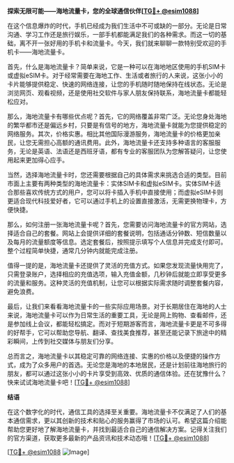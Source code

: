 **探索无限可能——海地流量卡，您的全球通信伙伴[[TG💪+ @esim1088](https://t.me/s/esim1088)]**

在这个信息爆炸的时代，手机已经成为我们生活中不可或缺的一部分。无论是日常沟通、学习工作还是旅行娱乐，一部手机都能满足我们的各种需求。而这一切的基础，离不开一张好用的手机卡和流量卡。今天，我们就来聊聊一款特别受欢迎的手机卡——海地流量卡。

首先，什么是海地流量卡？简单来说，它是一种可以在海地地区使用的手机SIM卡或虚拟eSIM卡。对于经常需要在海地工作、生活或者旅行的人来说，这张小小的卡片能够提供稳定、快速的网络连接，让您的手机随时随地保持在线状态。无论是浏览网页、观看视频，还是使用社交软件与家人朋友保持联系，海地流量卡都能轻松应对。

那么，海地流量卡有哪些优点呢？首先，它的网络覆盖非常广泛。无论您身处海地的繁华都市还是偏远乡村，只要是有信号的地方，海地流量卡就能为您提供稳定的网络服务。其次，价格实惠。相比其他国际漫游服务，海地流量卡的价格更加亲民，让您无需担心高额的通讯费用。此外，海地流量卡还支持多种语言的客服服务，无论是英语、法语还是西班牙语，都有专业的客服团队为您解答疑问，让您使用起来更加得心应手。

当然，选择海地流量卡时，您还需要根据自己的具体需求来挑选合适的类型。目前市面上主要有两种类型的海地流量卡：实体SIM卡和虚拟eSIM卡。实体SIM卡适合那些喜欢传统方式的用户，您可以将卡插入手机中直接使用；而虚拟eSIM卡则更适合现代科技爱好者，它可以通过手机上的设置直接激活，无需更换物理卡，方便快捷。

那么，如何注册一张海地流量卡呢？首先，您需要访问海地流量卡的官方网站，选择适合自己的套餐。网站上会提供详细的套餐说明，包括通话分钟数、短信数量以及每月的流量额度等信息。选定套餐后，按照提示填写个人信息并完成支付即可。整个过程简单快捷，通常几分钟内就能完成注册。

值得一提的是，海地流量卡还提供了灵活的充值方式。如果您发现流量快用完了，只需登录账户，选择相应的充值选项，输入充值金额，几秒钟后就能立即享受更多的流量和服务。这种灵活的充值机制，让您可以根据实际需求随时调整套餐内容，避免浪费。

最后，让我们来看看海地流量卡的一些实际应用场景。对于长期居住在海地的人士来说，海地流量卡可以作为日常生活的重要工具，无论是网上购物、查看邮件，还是参加线上会议，都能轻松搞定。而对于短期游客而言，海地流量卡更是不可多得的好帮手，它可以帮助您导航、翻译、查找美食推荐，甚至还能记录下旅途中的精彩瞬间，上传到社交媒体与朋友们分享。

总而言之，海地流量卡以其稳定可靠的网络连接、实惠的价格以及便捷的操作方式，成为了众多用户的首选。无论您是海地的本地居民，还是计划前往海地旅行的朋友，都可以通过这张小小的卡片享受到高效、优质的通信体验。还在犹豫什么？快来试试海地流量卡吧！[[TG💪+ @esim1088](https://t.me/s/esim1088)]

**结语**

在这个数字化的时代，通信工具的选择至关重要。海地流量卡不仅满足了人们的基本通信需求，更以其创新的技术和贴心的服务赢得了市场的认可。希望这篇介绍能帮助您更好地了解海地流量卡，并找到最适合自己的通信解决方案。记得关注我们的官方渠道，获取更多最新的产品资讯和技术动态哦！[[TG💪+ @esim1088](https://t.me/s/esim1088)] 

[[TG💪+ @esim1088](https://t.me/s/esim1088) ![Image](https://i.postimg.cc/4NQfJmqS/Snipaste-2025-05-13-00-14-12.png)]